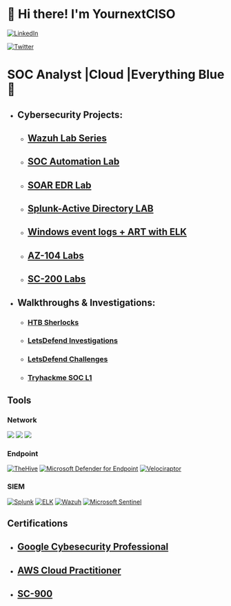 
# 👋 Hi there! I'm YournextCISO

[![LinkedIn](https://img.shields.io/badge/LinkedIn-0077B5?style=for-the-badge&logo=linkedin&logoColor=white)](https://www.linkedin.com/in/ndesylvarius/)

[![Twitter](https://img.shields.io/twitter/url/https/twitter.com/YournextCISO.svg?style=social&label=Follow%20%40YournextCISO)](https://twitter.com/YournextCISO)



# SOC Analyst |Cloud |Everything Blue 💙

- ##  Cybersecurity Projects:
     - ## [Wazuh Lab Series](https://github.com/YournextCISO/Wazuh-Lab-Series/blob/main/README.md)
     - ## [SOC Automation Lab](https://github.com/YournextCISO/SOC-AUTOMATION-LAB)
     - ## [SOAR EDR Lab](https://github.com/YournextCISO/SOAR-EDR-Lab)
     - ## [Splunk-Active Directory LAB ](https://github.com/YournextCISO/Splunk-AD-LAB)
     - ## [Windows event logs + ART with ELK ](https://github.com/YournextCISO/Windows-event-log-ART-with-ELK)
     - ## [AZ-104 Labs](https://github.com/YournextCISO/AZ-104-Labs)
     - ## [SC-200 Labs](https://github.com/YournextCISO/SC-200)



- ## Walkthroughs & Investigations:
     - ### [HTB Sherlocks](https://github.com/YournextCISO/HTB_SHERLOCKS)
     - ### [LetsDefend Investigations](https://github.com/YournextCISO/Letsdefend-Investigations)
     - ### [LetsDefend Challenges](https://github.com/YournextCISO/Letsdefend-Challenges)
     - ### [Tryhackme SOC L1](https://github.com/YournextCISO/THM-SOC-L1)

## Tools

### Network
<div>
    <img src="https://img.shields.io/badge/-Wireshark-1679A7?&style=for-the-badge&logo=Wireshark&logoColor=white" />
    <img src="https://img.shields.io/badge/-Suricata-EF3B2D?&style=for-the-badge&logo=Suricata&logoColor=white" />
    <img src="https://img.shields.io/badge/-Zeek-777BB4?&style=for-the-badge&logo=Zeek&logoColor=white" />
</div>

### Endpoint
[![TheHive](https://img.shields.io/badge/TheHive-FF5722?style=for-the-badge&logo=thehive&logoColor=white)](https://thehive-project.org/)
[![Microsoft Defender for Endpoint](https://img.shields.io/badge/Microsoft_Defender_for_Endpoint-0078D4?style=for-the-badge&logo=microsoft&logoColor=white)](https://www.microsoft.com/en-us/security/business/endpoint-security/microsoft-defender-endpoint)
[![Velociraptor](https://img.shields.io/badge/Velociraptor-000000?style=for-the-badge&logo=velociraptor&logoColor=white)](https://velociraptor.app/)

### SIEM 
[![Splunk](https://img.shields.io/badge/Splunk-000000?style=for-the-badge&logo=splunk&logoColor=white)](https://www.splunk.com/)
[![ELK](https://img.shields.io/badge/ELK-005571?style=for-the-badge&logo=elastic&logoColor=white)](https://www.elastic.co/what-is/elk-stack)
[![Wazuh](https://img.shields.io/badge/Wazuh-0077B5?style=for-the-badge&logo=wazuh&logoColor=white)](https://wazuh.com/)
[![Microsoft Sentinel](https://img.shields.io/badge/Microsoft_Sentinel-0078D4?style=for-the-badge&logo=microsoft&logoColor=white)](https://azure.microsoft.com/en-us/services/microsoft-sentinel/)

 ## Certifications
   - ## [Google Cybesecurity Professional](https://www.credly.com/badges/ccb9dc9a-b5bd-40d0-bd57-71e1fc5f9882/public_url)
   - ## [AWS Cloud Practitioner]()
   - ## [SC-900](https://www.credly.com/earner/earned/badge/ccead2ef-94aa-4ef5-b323-23fecfad465a)



